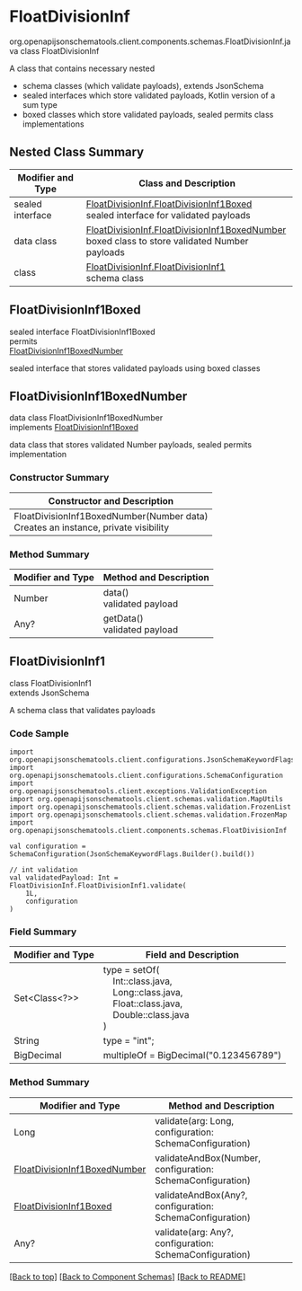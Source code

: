 # FloatDivisionInf
org.openapijsonschematools.client.components.schemas.FloatDivisionInf.java
class FloatDivisionInf<br>

A class that contains necessary nested
- schema classes (which validate payloads), extends JsonSchema
- sealed interfaces which store validated payloads, Kotlin version of a sum type
- boxed classes which store validated payloads, sealed permits class implementations

## Nested Class Summary
| Modifier and Type | Class and Description |
| ----------------- | ---------------------- |
| sealed interface | [FloatDivisionInf.FloatDivisionInf1Boxed](#floatdivisioninf1boxed)<br> sealed interface for validated payloads |
| data class | [FloatDivisionInf.FloatDivisionInf1BoxedNumber](#floatdivisioninf1boxednumber)<br> boxed class to store validated Number payloads |
| class | [FloatDivisionInf.FloatDivisionInf1](#floatdivisioninf1)<br> schema class |

## FloatDivisionInf1Boxed
sealed interface FloatDivisionInf1Boxed<br>
permits<br>
[FloatDivisionInf1BoxedNumber](#floatdivisioninf1boxednumber)

sealed interface that stores validated payloads using boxed classes

## FloatDivisionInf1BoxedNumber
data class FloatDivisionInf1BoxedNumber<br>
implements [FloatDivisionInf1Boxed](#floatdivisioninf1boxed)

data class that stores validated Number payloads, sealed permits implementation

### Constructor Summary
| Constructor and Description |
| --------------------------- |
| FloatDivisionInf1BoxedNumber(Number data)<br>Creates an instance, private visibility |

### Method Summary
| Modifier and Type | Method and Description |
| ----------------- | ---------------------- |
| Number | data()<br>validated payload |
| Any? | getData()<br>validated payload |

## FloatDivisionInf1
class FloatDivisionInf1<br>
extends JsonSchema

A schema class that validates payloads

### Code Sample
```
import org.openapijsonschematools.client.configurations.JsonSchemaKeywordFlags
import org.openapijsonschematools.client.configurations.SchemaConfiguration
import org.openapijsonschematools.client.exceptions.ValidationException
import org.openapijsonschematools.client.schemas.validation.MapUtils
import org.openapijsonschematools.client.schemas.validation.FrozenList
import org.openapijsonschematools.client.schemas.validation.FrozenMap
import org.openapijsonschematools.client.components.schemas.FloatDivisionInf

val configuration = SchemaConfiguration(JsonSchemaKeywordFlags.Builder().build())

// int validation
val validatedPayload: Int = FloatDivisionInf.FloatDivisionInf1.validate(
    1L,
    configuration
)
```

### Field Summary
| Modifier and Type | Field and Description |
| ----------------- | ---------------------- |
| Set<Class<?>> | type = setOf(<br/>&nbsp;&nbsp;&nbsp;&nbsp;Int::class.java,<br/>&nbsp;&nbsp;&nbsp;&nbsp;Long::class.java,<br/>&nbsp;&nbsp;&nbsp;&nbsp;Float::class.java,<br/>&nbsp;&nbsp;&nbsp;&nbsp;Double::class.java<br/>)<br/> |
| String | type = "int"; |
| BigDecimal | multipleOf = BigDecimal("0.123456789") |

### Method Summary
| Modifier and Type | Method and Description |
| ----------------- | ---------------------- |
| Long | validate(arg: Long, configuration: SchemaConfiguration) |
| [FloatDivisionInf1BoxedNumber](#floatdivisioninf1boxednumber) | validateAndBox(Number, configuration: SchemaConfiguration) |
| [FloatDivisionInf1Boxed](#floatdivisioninf1boxed) | validateAndBox(Any?, configuration: SchemaConfiguration) |
| Any? | validate(arg: Any?, configuration: SchemaConfiguration) |

[[Back to top]](#top) [[Back to Component Schemas]](../../../README.md#Component-Schemas) [[Back to README]](../../../README.md)
